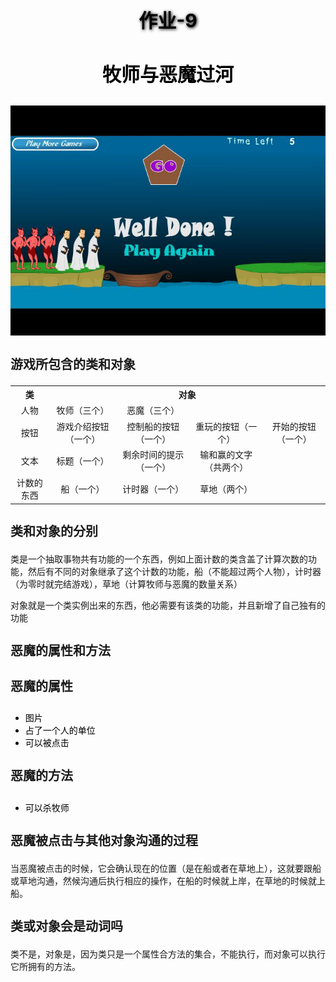 <h2 style="color:black;text-shadow:1px 1px 5px black;text-align:center;font-size:30px">作业-9</h2>

<h3 style="text-align:center;font-size:30px;color:black;">牧师与恶魔过河</h3>

<img src="images/hw9.1.jpg">

<h3 style="font-size:20px;"> 游戏所包含的类和对象</h3>

<table style="text-align:center;">

<tr>
<th>类</th>
<th colspan="4">对象</th>
</tr>
<tr>
<td>人物</td>
<td>牧师（三个）</td>
<td>恶魔（三个）</td>
<td></td>
<td></td>
</tr>
<tr>
<td>按钮</td>
<td>游戏介绍按钮（一个）</td>
<td>控制船的按钮（一个）</td>
<td>重玩的按钮（一个）</td>
<td>开始的按钮（一个）</td>
</tr>
<tr>
<td>文本</td>
<td>标题（一个）</td>
<td>剩余时间的提示（一个）</td>
<td>输和赢的文字（共两个）</td>
<td></td>
</tr>
<tr>
<td>计数的东西</td>
<td>船（一个）</td>
<td>计时器（一个）</td>
<td>草地（两个）</td>
<td></td>
</tr>

</table>


<h3 style="font-size:20px;"> 类和对象的分别</h3>
<p>类是一个抽取事物共有功能的一个东西，例如上面计数的类含盖了计算次数的功能，然后有不同的对象继承了这个计数的功能，船（不能超过两个人物），计时器（为零时就完结游戏），草地（计算牧师与恶魔的数量关系）</p>
<p>对象就是一个类实例出来的东西，他必需要有该类的功能，并且新增了自己独有的功能</p>

<h3 style="font-size:20px;"> 恶魔的属性和方法</h3>

<h4 style="font-size:20px;"> 恶魔的属性</h4>

<ul style="color:black;">

<li>图片
<li>占了一个人的单位
<li>可以被点击

</ul>


<h4 style="font-size:20px;"> 恶魔的方法</h4>

<ul style="color:black;">

<li>可以杀牧师

</ul>


<h3 style="font-size:20px;"> 恶魔被点击与其他对象沟通的过程</h3>
<p>当恶魔被点击的时候，它会确认现在的位置（是在船或者在草地上），这就要跟船或草地沟通，然候沟通后执行相应的操作，在船的时候就上岸，在草地的时候就上船。</p>

<h3 style="font-size:20px;">类或对象会是动词吗</h3>
<p>类不是，对象是，因为类只是一个属性合方法的集合，不能执行，而对象可以执行它所拥有的方法。</p>